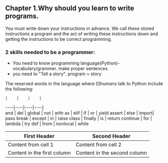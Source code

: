 ## Chapter 1.Why should you learn to write programs.

You must write down your instructions in advance. We call these stored instructions a program and the act of writing these instructions down and getting the instructions to be correct programming.

### 2 skills needed to be a programmer:
* You need to know programming language(Python)- vocabulary/grammer. make proper sentences.
* you need to "Tell a story". program = story

The reserved words in the language where 0]humans talk to Python include the following:

    |    |    |    |
----|----|----|----|    
and | del | global | not | with
as | elif | if | or | yield
assert |  else | import|  pass
break | except |  in | raise
class | finally | is | return
continue | for | lambda | try
def | from | nonlocal | while

First Header | Second Header
------------ | -------------
Content from cell 1 | Content from cell 2
Content in the first column | Content in the second column